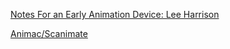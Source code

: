 [Notes For an Early Animation Device: Lee Harrison](https://ohiostate.pressbooks.pub/app/uploads/sites/45/2017/09/Harrison.pdf)

[Animac/Scanimate](https://ohiostate.pressbooks.pub/graphicshistory/chapter/12-2-animac-scanimate/)
